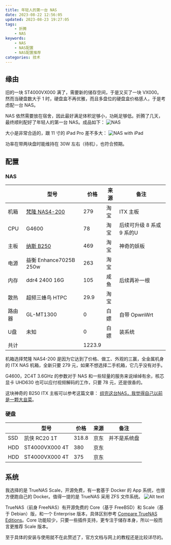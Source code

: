 ```yaml
---
title: 年轻人的第一台 NAS
date: 2023-08-22 12:56:05
updated: 2023-08-23 19:27:05
tags: 
    - 折腾
    - NAS
keywords: 
    - NAS
    - NAS配置
    - NAS配置推荐
categories: 技术
---
```


## 缘由

旧的一块 ST4000VX000 满了，需要新的储存空间，于是又买了一块 VX000。然而当硬盘数大于 1 时，硬盘盒不再优雅，而且多盘位的硬盘盒价格感人，于是考虑配一台 NAS。

NAS 依然需要放在宿舍，因此最好满足体积足够小，功耗足够低。折腾了几天，最终顺利配好了年轻人的第一台 NAS。成品如下：
![NAS](/imgs/first-nas/IMG20230822134527.jpg)

大小是非常合适的，跟 11 寸的 iPad Pro 差不多大：
![NAS with iPad](/imgs/first-nas/IMG20230822134548.jpg)

功率在带两块盘时能维持在 30W 左右（待机），也符合预期。

## 配置

### NAS

|        | 型号                                                              | 价格   | 来源 | 备注                      |
| ------ | ----------------------------------------------------------------- | ------ | ---- | ------------------------- |
| 机箱   | [梵隆 NAS4-200](https://item.taobao.com/item.htm?id=694112714570) | 279    | 淘宝 | ITX 主板                  |
| CPU    | G4600                                                             | 78     | 淘宝 | 后续可升级 8 系或 9 系的U |
| 主板   | [纳斯 B250](https://item.taobao.com/item.htm?id=668869217514)     | 469    | 淘宝 | 神奇的妖板                |
| 电源   | 益衡 Enhance7025B 250w                                            | 263    | 淘宝 |                           |
| 内存   | ddr4 2400 16G                                                     | 105    | 咸鱼 | 后续再补一根              |
| 散热   | 超频三蜂鸟 HTPC                                                   | 29.9   | 淘宝 |                           |
| 路由器 | GL-MT1300                                                         | 0      | 白嫖 | 自带 OpwnWrt              |
| U盘    | 未知                                                              | 0      | 白嫖 | 装系统                    |
| 共计   |                                                                   | 1223.9 |      |                           |

机箱选择梵隆 NAS4-200 是因为它达到了价格、做工、外观的三赢，全金属机身的 ITX NAS 机箱，全新只要 279 元，如果不想选择二手机箱，它几乎没有对手。

G4600，2C4T 3.6GHz 的参数对于 NAS 和一些轻量的服务来说绰绰有余，核芯显卡 UHD630 也可以应付视频解码的工作，只要 78 元，还是很香的。

这块神奇的 B250 ITX 主板可以参考这篇文章： [组完这台NAS，我觉得自己以前是一颗大韭菜](https://mp.weixin.qq.com/s/F9g6ynC1DIy_lmmIfOZ8Vg)。

### 硬盘

|     | 型号           | 价格  | 来源 | 备注         |
| --- | -------------- | ----- | ---- | ------------ |
| SSD | 凯侠 RC20 1T   | 318.8 | 京东 | 并不是系统盘 |
| HDD | ST4000VX000 4T | 380   | 京东 |              |
| HDD | ST4000VX000 4T | 375   | 京东 |              |

## 系统

我选择的是 TrueNAS Scale，开源免费，有一套基于 Docker 的 App 系统，也很方便跑自己的 Docker。值得一提的是 TrueNAS 采用 ZFS 文件系统。
![Alt text](/imgs/first-nas/image.png)

TrueNAS（前身 FreeNAS）有开源免费的 Core（基于 FreeBSD）和 Scale（基于 Debian）版，和一个 Enterprise 版本，具体区别参考 [Compare TrueNAS Editions](https://www.truenas.com/compare/)。Core 功能较少，只要一些插件支持，更专注于储存本身，所以一般而言更推荐 Scale 版本。

至于具体的安装与使用就不在此赘述了，官方文档与网上的教程还是比较详尽的。

